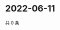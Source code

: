 # 2022-06-11

共 0 条

<!-- BEGIN WEIBO -->
<!-- 最后更新时间 Sat Jun 11 2022 16:18:53 GMT+0800 (China Standard Time) -->

<!-- END WEIBO -->
